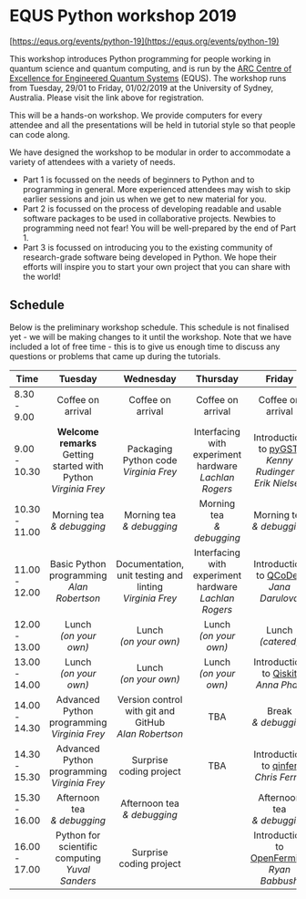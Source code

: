 # EQUS Python workshop 2019

[https://equs.org/events/python-19](https://equs.org/events/python-19)

This workshop introduces Python programming for people working in quantum science and quantum computing, and is run by the [ARC Centre of Excellence for Engineered Quantum Systems](https://equs.org) (EQUS). The workshop runs from Tuesday, 29/01 to Friday, 01/02/2019 at the University of Sydney, Australia. Please visit the link above for registration.


This will be a hands-on workshop. We provide computers for every attendee and all the presentations will be held in tutorial style so that people can code along.

We have designed the workshop to be modular in order to accommodate a variety of attendees with a variety of needs.

- Part 1 is focussed on the needs of beginners to Python and to programming in general. More experienced attendees may wish to skip earlier sessions and join us when we get to new material for you.
- Part 2 is focussed on the process of developing readable and usable software packages to be used in collaborative projects. Newbies to programming need not fear! You will be well-prepared by the end of Part 1.
- Part 3 is focussed on introducing you to the existing community of research-grade software being developed in Python. We hope their efforts will inspire you to start your own project that you can share with the world!


## Schedule

Below is the preliminary workshop schedule. This schedule is not finalised yet - we will be making changes to it until the workshop. Note that we have included a lot of free time - this is to give us enough time to discuss any questions or problems that came up during the tutorials.

| Time | Tuesday | Wednesday | Thursday | Friday |
| ------------- |:-------------:|:-------------:|:-------------:|:-------------:|
| 8.30 - 9.00     | Coffee on arrival | Coffee on arrival | Coffee on arrival | Coffee on arrival |
| 9.00 - 10.30 | **Welcome remarks** <br> Getting started with Python <br> *Virginia Frey*| Packaging Python code <br> *Virginia Frey* | Interfacing with experiment hardware <br> *Lachlan Rogers* | Introduction to [pyGSTi](http://www.pygsti.info/) <br> *Kenny Rudinger & Erik Nielsen*|
| 10.30 - 11.00 | Morning tea <br> *& debugging* | Morning tea <br> *& debugging* | Morning tea <br> *& debugging* | Morning tea <br> *& debugging* |
| 11.00 - 12.00 | Basic Python programming <br> *Alan Robertson*| Documentation, unit testing and linting <br> *Virginia Frey*| Interfacing with experiment hardware <br> *Lachlan Rogers* | Introduction to [QCoDes](http://qcodes.github.io/Qcodes/) <br> *Jana Darulová* |
| 12.00 - 13.00 | Lunch <br> *(on your own)* | Lunch <br> *(on your own)* | Lunch <br> *(on your own)* | Lunch <br> *(catered)* |
| 13.00 - 14.00 | Lunch <br> *(on your own)* | Lunch <br> *(on your own)* | Lunch <br> *(on your own)* | Introduction to [Qiskit](https://qiskit.org/) <br> *Anna Phan*  |
| 14.00 - 14.30 | Advanced Python programming <br> *Virginia Frey* | Version control with git and GitHub <br> *Alan Robertson* | TBA | Break <br> *& debugging* |
| 14.30 - 15.30 | Advanced Python programming <br> *Virginia Frey* | Surprise coding project | TBA | Introduction to [qinfer](http://qinfer.org) <br> *Chris Ferrie* |
| 15.30 - 16.00 |  Afternoon tea <br> *& debugging* | Afternoon tea <br> *& debugging* |  | Afternoon tea <br> *& debugging* | 
| 16.00 - 17.00 | Python for scientific computing <br> *Yuval Sanders* | Surprise coding project | | Introduction to [OpenFermion](https://github.com/quantumlib/OpenFermion) <br> *Ryan Babbush*|